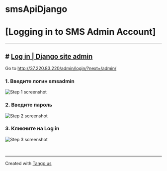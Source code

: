 # smsApiDjango

# [Logging in to SMS Admin Account]
***




## # [Log in | Django site admin](http://37.220.83.220/admin/login/?next=/admin/)
Go to http://37.220.83.220/admin/login/?next=/admin/


### 1.  Введите логин smsadmin
![Step 1 screenshot](https://images.tango.us/workflows/5fc5fdaa-51e5-4897-b3e1-f3d7bbdd31f5/steps/c41c79b0-a6c1-43da-8ca5-c8b26b82be30/aa20dca0-ead9-4bf9-8040-9881d0fd1555.png?crop=focalpoint&fit=crop&fp-x=0.5000&fp-y=0.3115&fp-z=1.6020&w=1200&border=2%2CF4F2F7&border-radius=8%2C8%2C8%2C8&border-radius-inner=8%2C8%2C8%2C8&blend-align=bottom&blend-mode=normal&blend-x=0&blend-w=1200&blend64=aHR0cHM6Ly9pbWFnZXMudGFuZ28udXMvc3RhdGljL21hZGUtd2l0aC10YW5nby13YXRlcm1hcmstdjIucG5n&mark-x=288&mark-y=352&m64=aHR0cHM6Ly9pbWFnZXMudGFuZ28udXMvc3RhdGljL2JsYW5rLnBuZz9tYXNrPWNvcm5lcnMmYm9yZGVyPTYlMkNGRjc0NDImdz02MjMmaD03NSZmaXQ9Y3JvcCZjb3JuZXItcmFkaXVzPTEw)


### 2. Введите пароль
![Step 2 screenshot](https://images.tango.us/workflows/5fc5fdaa-51e5-4897-b3e1-f3d7bbdd31f5/steps/8f25ad43-3fd1-4c1a-a354-ffb06ae43100/f1dc8719-3eb4-4c48-ad8a-7690129f78ad.png?crop=focalpoint&fit=crop&fp-x=0.5000&fp-y=0.4124&fp-z=1.6020&w=1200&border=2%2CF4F2F7&border-radius=8%2C8%2C8%2C8&border-radius-inner=8%2C8%2C8%2C8&blend-align=bottom&blend-mode=normal&blend-x=0&blend-w=1200&blend64=aHR0cHM6Ly9pbWFnZXMudGFuZ28udXMvc3RhdGljL21hZGUtd2l0aC10YW5nby13YXRlcm1hcmstdjIucG5n&mark-x=288&mark-y=353&m64=aHR0cHM6Ly9pbWFnZXMudGFuZ28udXMvc3RhdGljL2JsYW5rLnBuZz9tYXNrPWNvcm5lcnMmYm9yZGVyPTYlMkNGRjc0NDImdz02MjMmaD03NSZmaXQ9Y3JvcCZjb3JuZXItcmFkaXVzPTEw)


### 3. Кликните на Log in
![Step 3 screenshot](https://images.tango.us/workflows/5fc5fdaa-51e5-4897-b3e1-f3d7bbdd31f5/steps/1434f2da-8308-4ec2-b35e-ce53124a785f/15889b6a-274e-4e95-9821-5895a0652a2c.png?crop=focalpoint&fit=crop&fp-x=0.4996&fp-y=0.4933&fp-z=2.7355&w=1200&border=2%2CF4F2F7&border-radius=8%2C8%2C8%2C8&border-radius-inner=8%2C8%2C8%2C8&blend-align=bottom&blend-mode=normal&blend-x=0&blend-w=1200&blend64=aHR0cHM6Ly9pbWFnZXMudGFuZ28udXMvc3RhdGljL21hZGUtd2l0aC10YW5nby13YXRlcm1hcmstdjIucG5n&mark-x=492&mark-y=321&m64=aHR0cHM6Ly9pbWFnZXMudGFuZ28udXMvc3RhdGljL2JsYW5rLnBuZz9tYXNrPWNvcm5lcnMmYm9yZGVyPTYlMkNGRjc0NDImdz0yMTUmaD0xMzcmZml0PWNyb3AmY29ybmVyLXJhZGl1cz0xMA%3D%3D)

<br/>

***
Created with [Tango.us](https://tango.us?utm_source=markdown&utm_medium=markdown&utm_campaign=workflow%20export%20links)

